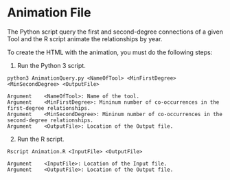 # Animation File

The Python script query the first and second-degree connections of a given Tool and the R script animate the relationships by year.

To create the HTML with the animation, you must do the following steps:

1. Run the Python 3 script.

```
python3 AnimationQuery.py <NameOfTool> <MinFirstDegree> <MinSecondDegree> <OutputFile>

Argument    <NameOfTool>: Name of the tool.
Argument    <MinFirstDegree>: Mininum number of co-occurrences in the first-degree relationships.
Argument    <MinSecondDegree>: Mininum number of co-occurrences in the second-degree relationships.
Argument    <OutputFile>: Location of the Output file.

```

2. Run the R script.

```
Rscript Animation.R <InputFile> <OutputFile>

Argument    <InputFile>: Location of the Input file.
Argument    <OutputFile>: Location of the Output file.

```
